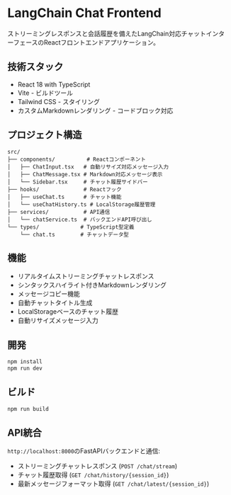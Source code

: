 # LangChain Chat Frontend

ストリーミングレスポンスと会話履歴を備えたLangChain対応チャットインターフェースのReactフロントエンドアプリケーション。

## 技術スタック

- React 18 with TypeScript
- Vite - ビルドツール
- Tailwind CSS - スタイリング
- カスタムMarkdownレンダリング - コードブロック対応

## プロジェクト構造

```
src/
├── components/          # Reactコンポーネント
│   ├── ChatInput.tsx   # 自動リサイズ対応メッセージ入力
│   ├── ChatMessage.tsx # Markdown対応メッセージ表示
│   └── Sidebar.tsx     # チャット履歴サイドバー
├── hooks/              # Reactフック
│   ├── useChat.ts      # チャット機能
│   └── useChatHistory.ts # LocalStorage履歴管理
├── services/           # API通信
│   └── chatService.ts  # バックエンドAPI呼び出し
└── types/             # TypeScript型定義
    └── chat.ts        # チャットデータ型
```

## 機能

- リアルタイムストリーミングチャットレスポンス
- シンタックスハイライト付きMarkdownレンダリング
- メッセージコピー機能
- 自動チャットタイトル生成
- LocalStorageベースのチャット履歴
- 自動リサイズメッセージ入力

## 開発

```bash
npm install
npm run dev
```

## ビルド

```bash
npm run build
```

## API統合

`http://localhost:8000`のFastAPIバックエンドと通信:
- ストリーミングチャットレスポンス (`POST /chat/stream`)
- チャット履歴取得 (`GET /chat/history/{session_id}`)
- 最新メッセージフォーマット取得 (`GET /chat/latest/{session_id}`)
